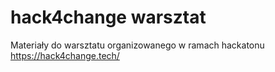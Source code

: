 # hack4change warsztat

Materiały do warsztatu organizowanego w ramach hackatonu https://hack4change.tech/
